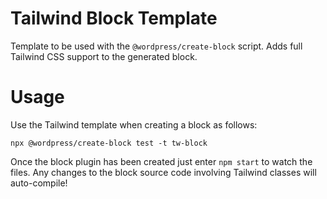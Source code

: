 # Tailwind Block Template
Template to be used with the `@wordpress/create-block` script. Adds full Tailwind CSS support to the generated block.

# Usage

Use the Tailwind template when creating a block as follows:

`npx @wordpress/create-block test -t tw-block`

Once the block plugin has been created just enter `npm start` to watch the files. Any changes to the block source code involving Tailwind classes will auto-compile!
